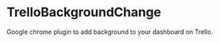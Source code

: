 TrelloBackgroundChange
======================

Google chrome plugin to add background to your dashboard on Trello.
